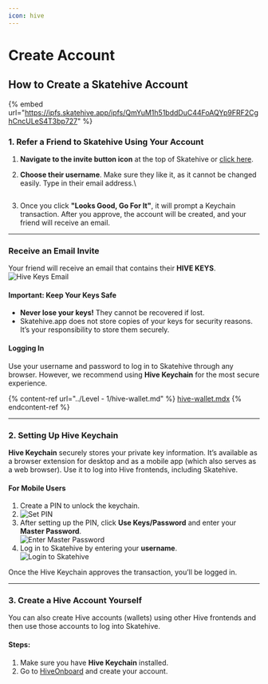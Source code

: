 ```yaml
---
icon: hive
---
```


# Create Account

## How to Create a Skatehive Account

{% embed url="https://ipfs.skatehive.app/ipfs/QmYuM1h51bddDuC44FoAQYp9FRF2CghCncULeS4T3bp727" %}

### 1. Refer a Friend to Skatehive Using Your Account

1. **Navigate to the invite button icon** at the top of Skatehive or [click here](https://www.skatehive.app/invite).
2. **Choose their username**. Make sure they like it, as it cannot be changed easily. Type in their email address.\

   <figure><img src="https://centralized-storage.example.com/images/invite-button.png" alt="" /><figcaption></figcaption></figure>

3. Once you click **"Looks Good, Go For It"**, it will prompt a Keychain transaction. After you approve, the account will be created, and your friend will receive an email.

---

### Receive an Email Invite

Your friend will receive an email that contains their **HIVE KEYS**.\
![Hive Keys Email](https://centralized-storage.example.com/images/hive-keys-email.png)

#### Important: Keep Your Keys Safe

- **Never lose your keys!** They cannot be recovered if lost.
- Skatehive.app does not store copies of your keys for security reasons. It’s your responsibility to store them securely.

#### Logging In

Use your username and password to log in to Skatehive through any browser. However, we recommend using **Hive Keychain** for the most secure experience.

{% content-ref url="../Level - 1/hive-wallet.md" %}
[hive-wallet.mdx](<../Level - 1/hive-wallet.md>)
{% endcontent-ref %}

---

### 2. Setting Up Hive Keychain

**Hive Keychain** securely stores your private key information. It’s available as a browser extension for desktop and as a mobile app (which also serves as a web browser). Use it to log into Hive frontends, including Skatehive.

#### For Mobile Users

1. Create a PIN to unlock the keychain.
2. ![Set PIN](https://centralized-storage.example.com/images/set-pin.png)
3. After setting up the PIN, click **Use Keys/Password** and enter your **Master Password**.\
   ![Enter Master Password](https://centralized-storage.example.com/images/enter-master-password.png)
4. Log in to Skatehive by entering your **username**.\
   ![Login to Skatehive](https://centralized-storage.example.com/images/login-to-skatehive.png)

Once the Hive Keychain approves the transaction, you’ll be logged in.

---

### 3. Create a Hive Account Yourself

You can also create Hive accounts (wallets) using other Hive frontends and then use those accounts to log into Skatehive.

#### Steps:

1. Make sure you have **Hive Keychain** installed.
2. Go to [HiveOnboard](https://hiveonboard.com/create-account) and create your account.
